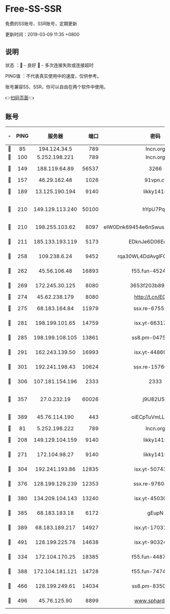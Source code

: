 # Free-SS-SSR

免费的SS账号、SSR账号，定期更新

更新时间：2019-03-09 11:35 +0800

## 说明

状态     ：🙂 - 良好 🙁 - 多次连接失败或连接超时

PING值   ：不代表真实使用中的速度，仅供参考。

账号兼容SS、SSR，你可以自由在两个软件中使用。

👉[扫码页面](https://liesauer.github.io/Free-SS-SSR/)👈

## 账号

|-|PING|服务器|端口|密码|加密方式|区域|
|:----:|:----:|:-----:|-----:|:----:|:----:|:----:|
|🙂|85|194.124.34.5|789|lncn.org|rc4|JP|
|🙂|100|5.252.198.221|789|lncn.org|rc4|JP|
|🙂|149|188.119.64.89|56537|3266|aes-256-cfb|RU|
|🙂|157|46.29.162.48|1026|91vpn.cf|rc4-md5|RU|
|🙂|189|13.125.190.194|9140|likky1415|aes-256-cfb|KR|
|🙂|210|149.129.113.240|50100|hYpU7PqP|chacha20-ietf-poly1305|CN|
|🙂|210|198.255.103.62|8097|eIW0Dnk69454e6nSwuspv9DmS201tQ0D|aes-256-cfb|US|
|🙂|211|185.133.193.119|5173|EDknJe6D06EoWDaw|aes-256-cfb|US|
|🙂|258|109.238.6.24|9452|rqa30WL4DdAvgIFG6Fs3znzTa|aes-256-cfb|FR|
|🙂|262|45.56.106.48|16893|f55.fun-45246716|aes-256-cfb|US|
|🙂|269|172.245.30.125|8080|3653f203b896678d|chacha20-ietf|US|
|🙂|274|45.62.238.179|8080|http://t.cn/EGJIyrl|rc4-md5|CA|
|🙂|275|68.183.164.84|11979|ssx.re-67552662|aes-256-cfb|US|
|🙂|281|198.199.101.65|14759|isx.yt-66317358|aes-256-cfb|US|
|🙂|285|198.199.108.105|13861|ss8.pm-04751164|aes-256-cfb|US|
|🙂|291|162.243.139.50|16993|isx.yt-44869527|aes-256-cfb|US|
|🙂|301|192.241.198.43|10624|ssx.re-15760725|aes-256-cfb|US|
|🙂|306|107.181.154.196|2333|2333|aes-256-cfb|US|
|🙂|357|27.0.232.19|60026|j9U82U53|xchacha20-ietf-poly1305|HK|
|🙂|389|45.76.114.190|443|oiECpTuVmLLxk4Ts|aes-256-cfb|AU|
|🙂|81|5.252.198.222|789|lncn.org|rc4|JP|
|🙂|208|149.129.104.159|9140|likky1415|aes-256-cfb|HK|
|🙂|271|172.104.98.27|9140|likky1415|aes-256-cfb|JP|
|🙂|304|192.241.193.86|12835|isx.yt-50743276|aes-256-cfb|US|
|🙂|376|128.199.129.239|12353|ssx.re-97604958|aes-256-cfb|SG|
|🙂|380|134.209.104.143|13240|isx.yt-45030016|aes-256-cfb|SG|
|🙂|385|68.183.183.18|6172|gEupN|aes-256-cfb|SG|
|🙂|389|68.183.189.217|14927|isx.yt-17031922|aes-256-cfb|SG|
|🙂|491|128.199.225.78|14638|isx.yt-90324058|aes-256-cfb|SG|
|🙁|334|172.104.170.25|18385|f55.fun-44871721|aes-256-cfb|SG|
|🙁|388|172.104.181.121|14728|f55.fun-74741421|aes-256-cfb|SG|
|🙁|466|128.199.249.61|14034|ss8.pm-83503872|aes-256-cfb|SG|
|🙁|496|45.76.125.90|8899|www.sphard.com|aes-256-cfb|AU|
